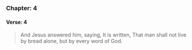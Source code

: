 ### Chapter: 4
#### Verse: 4
> And Jesus answered him, saying, It is written, That man shall not live by bread alone, but by every word of God.
